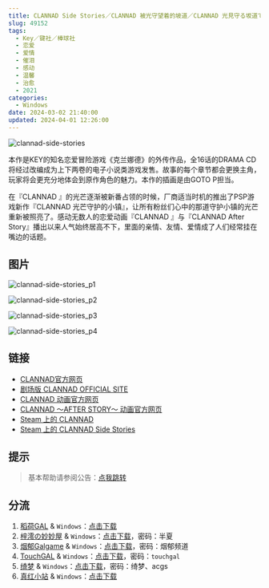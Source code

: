 ```yaml
---
title: CLANNAD Side Stories／CLANNAD 被光守望着的坡道／CLANNAD 光見守る坂道で
slug: 49152
tags:
  - Key／键社／棒球社
  - 恋爱
  - 爱情
  - 催泪
  - 感动
  - 温馨
  - 治愈
  - 2021
categories:
  - Windows
date: 2024-03-02 21:40:00
updated: 2024-04-01 12:26:00
---
```


![clannad-side-stories](https://static.30hb.cn/vndb/img/clannad-side-stories.webp)

本作是KEY的知名恋爱冒险游戏《克兰娜德》的外传作品，全16话的DRAMA CD将经过改编成为上下两卷的电子小说类游戏发售。故事的每个章节都会更换主角，玩家将会更充分地体会到原作角色的魅力。本作的插画是由GOTO P担当。

<!--more-->

在『CLANNAD 』的光芒逐渐被新番占领的时候，厂商适当时机的推出了PSP游戏新作『CLANNAD 光芒守护的小镇』，让所有粉丝们心中的那道守护小镇的光芒重新被照亮了。感动无数人的恋爱动画『CLANNAD 』与『CLANNAD After Story』播出以来人气始终居高不下，里面的亲情、友情、爱情成了人们经常挂在嘴边的话题。

## 图片

![clannad-side-stories_p1](https://static.30hb.cn/vndb/img/clannad-side-stories_p1.webp)

![clannad-side-stories_p2](https://static.30hb.cn/vndb/img/clannad-side-stories_p2.webp)

![clannad-side-stories_p3](https://static.30hb.cn/vndb/img/clannad-side-stories_p3.webp)

![clannad-side-stories_p4](https://static.30hb.cn/vndb/img/clannad-side-stories_p4.webp)

## 链接

- [CLANNAD官方网页](http://clannad.prpage.jp/)
- [剧场版 CLANNAD OFFICIAL SITE](http://www.clannad-movie.jp/)
- [CLANNAD 动画官方网页](http://www.tbs.co.jp/clannad/clannad1/index-j.html)
- [CLANNAD ～AFTER STORY～ 动画官方网页](http://www.tbs.co.jp/clannad/)
- [Steam 上的 CLANNAD](https://store.steampowered.com/app/324160)
- [Steam 上的 CLANNAD Side Stories](https://store.steampowered.com/app/420100)

## 提示

> 基本帮助请参阅公告：[点我跳转](/)

## 分流

1. [稻荷GAL](https://inarigal.com/) & `Windows`：[点击下载](https://sakustar.moe/download?post_id=11019&index=0&i=0)
2. [梓澪の妙妙屋](https://zi0.cc/) & `Windows`：[点击下载](https://zi0.cc/d/.%E3%80%90%E5%A4%8F%E9%A3%8E%E3%80%91/.%E3%80%90%E5%A4%8F%E9%A3%8E-1%E3%80%91/AVG%EF%BC%88%E8%A7%86%E8%A7%89%E5%B0%8F%E8%AF%B4%EF%BC%89/.%E5%85%B6%E4%BB%96/%E3%80%90PC%E3%80%91CLANNAD%20Side%20Stories.7z?sign=j9bt3tzxuSyxN5zpajleBVRVFqc1GQ1pWlWCsRaliLI=:0)，密码：半夏
3. [烟郁Galgame](https://yanyugal.top/) & `Windows`：[点击下载](https://yanyugal.top/d/disk1/%E5%B0%8F%E5%B0%8F%E7%9A%84%E5%88%86%E4%BA%AB%EF%BC%88PC%EF%BC%86%E5%AE%89%E5%8D%93%EF%BC%89/PC/galgame/%5B%E6%B1%89%E5%8C%96%5DCLANNAD%20Side%20Stories.7z)，密码：烟郁频道
4. [TouchGAL](https://www.touchgal.us/) & `Windows`：[点击下载](https://pan.touchgal.net/s/0oOcg)，密码：`touchgal`
5. [绮梦](https://acgs.eu.org/) & `Windows`：[点击下载](https://acgs.eu.org/down_html/?url=game/CLANNAD%E8%A2%AB%E5%85%89%E5%AE%88%E6%9C%9B%E7%9D%80%E7%9A%84%E5%9D%A1%E9%81%93&name=%E5%85%89%E8%8A%92%E5%AE%88%E6%8A%A4%E7%9A%84%E5%B0%8F%E9%95%87)，密码：绮梦、acgs
6. [真红小站](https://www.shinnku.com/) & `Windows`：[点击下载](https://www.shinnku.com/api/download/0/win/CLANNAD%E8%A2%AB%E5%85%89%E5%AE%88%E6%9C%9B%E7%9D%80%E7%9A%84%E5%9D%A1%E9%81%93.7z)
